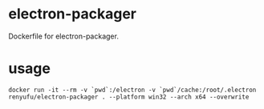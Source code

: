 # electron-packager
Dockerfile for electron-packager.


# usage
```
docker run -it --rm -v `pwd`:/electron -v `pwd`/cache:/root/.electron renyufu/electron-packager . --platform win32 --arch x64 --overwrite
```